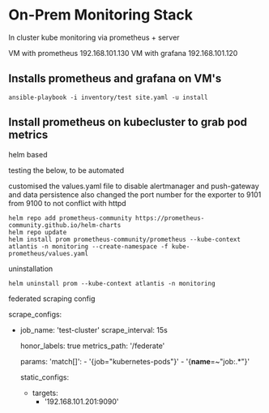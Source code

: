 # On-Prem Monitoring Stack

In cluster kube monitoring via prometheus + server

VM with prometheus 192.168.101.130
VM with grafana 192.168.101.120

## Installs prometheus and grafana on VM's

`ansible-playbook -i inventory/test site.yaml -u install`

## Install prometheus on kubecluster to grab pod metrics

helm based

testing the below, to be automated

customised the values.yaml file to disable alertmanager and push-gateway and data persistence
also changed the port number for the exporter to 9101 from 9100 to not conflict with httpd

```
helm repo add prometheus-community https://prometheus-community.github.io/helm-charts
helm repo update
helm install prom prometheus-community/prometheus --kube-context atlantis -n monitoring --create-namespace -f kube-prometheus/values.yaml
```

uninstallation

```
helm uninstall prom --kube-context atlantis -n monitoring
```

federated scraping config

scrape_configs:
  - job_name: 'test-cluster'
    scrape_interval: 15s

    honor_labels: true
    metrics_path: '/federate'

    params:
      'match[]':
        - '{job="kubernetes-pods"}'
        - '{__name__=~"job:.*"}'

    static_configs:
      - targets:
        - '192.168.101.201:9090'
